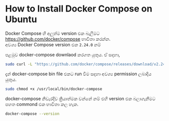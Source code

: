 # How to Install Docker Compose on Ubuntu

Docker Compose හි අලුත්ම version එක බැලීමට https://github.com/docker/compose භාවිතා කරන්න.\
අවශ්‍ය Docker Compose version එක `2.24.0` නම් 

පළමුව docker-compose downlaod කරගත යුතුය. ඒ සදහා,
```bash
sudo curl -L "https://github.com/docker/compose/releases/download/v2.24.0/docker-compose-$(uname -s)-$(uname -m)" -o /usr/local/bin/docker-compose
```

දැන් docker-compose bin file එකට run වීම සදහා අවශ්‍ය permission ලබාදිය යුතුය. 
```bash
sudo chmod +x /usr/local/bin/docker-compose
```

docker-compose නිවැරදිව ක්‍රියාත්මක වන්නේ නම් එහි version එක බලාගැනීමට පහත commond එක භාවිතා කල හැක.
```bash
docker-compose --version
```